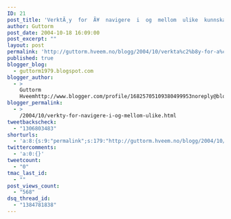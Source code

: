 ```yaml
---
ID: 21
post_title: 'VerktÃ¸y  for  Ã¥  navigere  i  og  mellom  ulike  kunnskapslag  med  tilhÃ¸rende  lÃ¦ringsressurser  ved  hjelp  av  emnekartteknologi'
author: Guttorm
post_date: 2004-10-18 16:09:00
post_excerpt: ""
layout: post
permalink: 'http://guttorm.hveem.no/blogg/2004/10/verkta%c2%b8y-for-a%c2%a5-navigere-i-og-mellom-ulike-kunnskapslag-med-tilha%c2%b8rende-la%c2%a6ringsressurser-ved-hjelp-av-emnekartteknologi/'
published: true
blogger_blog:
  - guttorm1979.blogspot.com
blogger_author:
  - >
    Guttorm
    Hveemhttp://www.blogger.com/profile/16825705109380499953noreply@blogger.com
blogger_permalink:
  - >
    /2004/10/verkty-for-navigere-i-og-mellom-ulike.html
tweetbackscheck:
  - "1306803483"
shorturls:
  - 'a:8:{s:9:"permalink";s:179:"http://guttorm.hveem.no/blogg/2004/10/verkta%c2%b8y-for-a%c2%a5-navigere-i-og-mellom-ulike-kunnskapslag-med-tilha%c2%b8rende-la%c2%a6ringsressurser-ved-hjelp-av-emnekartteknologi/";s:7:"tinyurl";s:25:"http://tinyurl.com/ct8s83";s:4:"isgd";s:17:"http://is.gd/gN7N";s:5:"bitly";s:18:"http://bit.ly/crDp";s:5:"snipr";s:22:"http://snipr.com/aimb1";s:5:"snurl";s:22:"http://snurl.com/aimb1";s:7:"snipurl";s:24:"http://snipurl.com/aimb1";s:4:"trim";s:17:"http://tr.im/bmfi";}'
twittercomments:
  - 'a:0:{}'
tweetcount:
  - "0"
tmac_last_id:
  - ""
post_views_count:
  - "568"
dsq_thread_id:
  - "1384781838"
---
```

<a href="http://www.estandard.no/stories.php?story=04/07/02/2897383"></a>